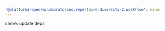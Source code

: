 ```yaml
---
'@platforma-open/milaboratories.repertoire-diversity-2.workflow': minor
---
```


chore: update deps
